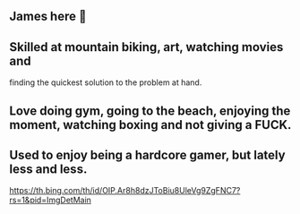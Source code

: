 ## James here 👋
## Skilled at mountain biking, art, watching movies and 
finding the quickest solution to the problem at hand.
## Love doing gym, going to the beach, enjoying the moment, watching boxing and not giving a FUCK.
## Used to enjoy being a hardcore gamer, but lately less and less.
https://th.bing.com/th/id/OIP.Ar8h8dzJToBiu8UleVg9ZgFNC7?rs=1&pid=ImgDetMain
<!--
**waimea-jmblack/waimea-jmblack** is a ✨ _special_ ✨ repository because its `README.md` (this file) appears on your GitHub profile.

Here are some ideas to get you started:

- 🔭 I’m currently working on ...
- 🌱 I’m currently learning ...
- 👯 I’m looking to collaborate on ...
- 🤔 I’m looking for help with ...
- 💬 Ask me about ...
- 📫 How to reach me: ...
- 😄 Pronouns: ...
- ⚡ Fun fact: ...
-->
